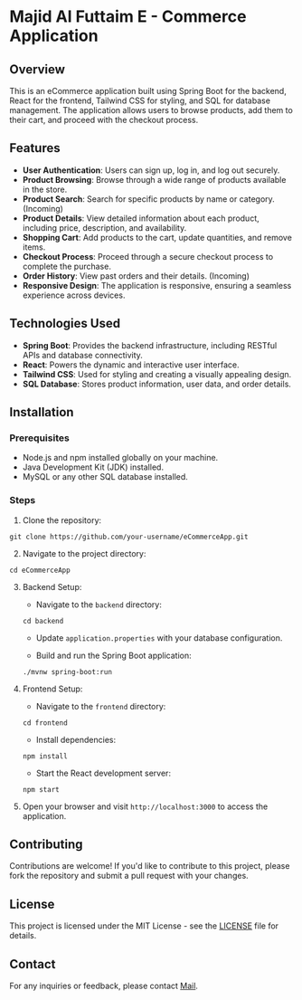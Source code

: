 # Majid Al Futtaim E - Commerce Application

## Overview

This is an eCommerce application built using Spring Boot for the backend, React for the frontend, Tailwind CSS for styling, and SQL for database management. The application allows users to browse products, add them to their cart, and proceed with the checkout process.

## Features

- **User Authentication**: Users can sign up, log in, and log out securely.
- **Product Browsing**: Browse through a wide range of products available in the store.
- **Product Search**: Search for specific products by name or category. (Incoming)
- **Product Details**: View detailed information about each product, including price, description, and availability.
- **Shopping Cart**: Add products to the cart, update quantities, and remove items.
- **Checkout Process**: Proceed through a secure checkout process to complete the purchase.
- **Order History**: View past orders and their details. (Incoming)
- **Responsive Design**: The application is responsive, ensuring a seamless experience across devices.

## Technologies Used

- **Spring Boot**: Provides the backend infrastructure, including RESTful APIs and database connectivity.
- **React**: Powers the dynamic and interactive user interface.
- **Tailwind CSS**: Used for styling and creating a visually appealing design.
- **SQL Database**: Stores product information, user data, and order details.

## Installation

### Prerequisites

- Node.js and npm installed globally on your machine.
- Java Development Kit (JDK) installed.
- MySQL or any other SQL database installed.

### Steps

1. Clone the repository:

```
git clone https://github.com/your-username/eCommerceApp.git
```

2. Navigate to the project directory:

```
cd eCommerceApp
```

3. Backend Setup:

   - Navigate to the `backend` directory:

   ```
   cd backend
   ```

   - Update `application.properties` with your database configuration.

   - Build and run the Spring Boot application:

   ```
   ./mvnw spring-boot:run
   ```

4. Frontend Setup:

   - Navigate to the `frontend` directory:

   ```
   cd frontend
   ```

   - Install dependencies:

   ```
   npm install
   ```

   - Start the React development server:

   ```
   npm start
   ```

5. Open your browser and visit `http://localhost:3000` to access the application.

## Contributing

Contributions are welcome! If you'd like to contribute to this project, please fork the repository and submit a pull request with your changes.

## License

This project is licensed under the MIT License - see the [LICENSE](LICENSE) file for details.

## Contact

For any inquiries or feedback, please contact [Mail](mailto:ayan209e@gmail.com).
